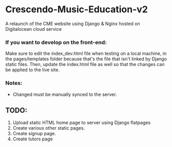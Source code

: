 # Crescendo-Music-Education-v2
A relaunch of the CME website using Django & Nginx hosted on Digitalocean cloud service
### If you want to develop on the front-end:
Make sure to edit the index_dev.html file when testing on a local machine, in the pages/templates folder because that's the file that isn't linked by Django static files. Then, update the index.html file as well so that the changes can be applied to the live site.


### Notes:
* Changed must be manually synced to the server.
## TODO:
1. Upload static HTML home page to server using Django flatpages
2. Create various other static pages.
3. Create signup page.
4. Create tutors page
